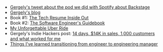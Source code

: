 - [Gergely's tweet about the pod we did with Spotify about Backstage](https://twitter.com/GergelyOrosz/status/1315615504099356673)
- [Gergely's blog](https://blog.pragmaticengineer.com/)
- Book #1: [The Tech Resume Inside Out](https://thetechresume.com)
- Book #2: [The Software Engineer's Guidebook](https://engguidebook.com/)
- [My Unforgettable Uber Ride](https://blog.pragmaticengineer.com/my-unforgettable-uber-ride/)
- Gergely's Indie Hackers post: [14 days, $14K in sales, 1,000 customers and what worked for me](https://www.indiehackers.com/post/14-days-14k-in-sales-1-000-customers-and-what-worked-for-me-e08032d029)
- [Things I've learned transitioning from engineer to engineering manager](https://blog.pragmaticengineer.com/things-ive-learned-transitioning-from-engineer-to-engineering-manager/)
